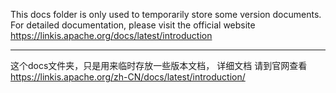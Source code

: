 This docs folder is only used to temporarily store some version documents.
For detailed documentation, please visit the official website
<https://linkis.apache.org/docs/latest/introduction>

------
这个docs文件夹，只是用来临时存放一些版本文档，
详细文档 请到官网查看   https://linkis.apache.org/zh-CN/docs/latest/introduction/
